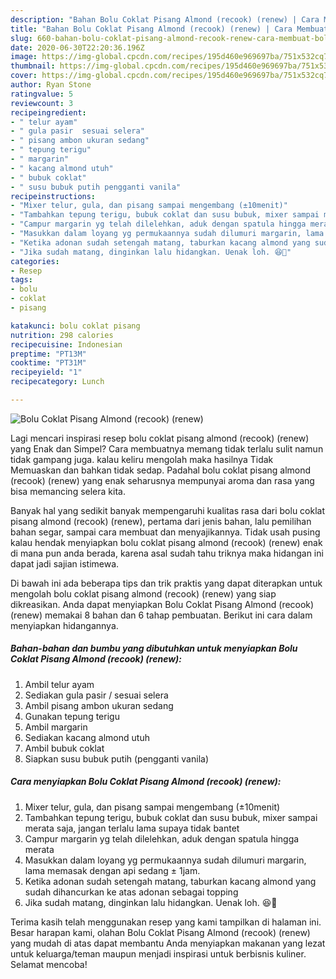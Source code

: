 ```yaml
---
description: "Bahan Bolu Coklat Pisang Almond (recook) (renew) | Cara Membuat Bolu Coklat Pisang Almond (recook) (renew) Yang Sempurna"
title: "Bahan Bolu Coklat Pisang Almond (recook) (renew) | Cara Membuat Bolu Coklat Pisang Almond (recook) (renew) Yang Sempurna"
slug: 660-bahan-bolu-coklat-pisang-almond-recook-renew-cara-membuat-bolu-coklat-pisang-almond-recook-renew-yang-sempurna
date: 2020-06-30T22:20:36.196Z
image: https://img-global.cpcdn.com/recipes/195d460e969697ba/751x532cq70/bolu-coklat-pisang-almond-recook-renew-foto-resep-utama.jpg
thumbnail: https://img-global.cpcdn.com/recipes/195d460e969697ba/751x532cq70/bolu-coklat-pisang-almond-recook-renew-foto-resep-utama.jpg
cover: https://img-global.cpcdn.com/recipes/195d460e969697ba/751x532cq70/bolu-coklat-pisang-almond-recook-renew-foto-resep-utama.jpg
author: Ryan Stone
ratingvalue: 5
reviewcount: 3
recipeingredient:
- " telur ayam"
- " gula pasir  sesuai selera"
- " pisang ambon ukuran sedang"
- " tepung terigu"
- " margarin"
- " kacang almond utuh"
- " bubuk coklat"
- " susu bubuk putih pengganti vanila"
recipeinstructions:
- "Mixer telur, gula, dan pisang sampai mengembang (±10menit)"
- "Tambahkan tepung terigu, bubuk coklat dan susu bubuk, mixer sampai merata saja, jangan terlalu lama supaya tidak bantet"
- "Campur margarin yg telah dilelehkan, aduk dengan spatula hingga merata"
- "Masukkan dalam loyang yg permukaannya sudah dilumuri margarin, lama memasak dengan api sedang ± 1jam."
- "Ketika adonan sudah setengah matang, taburkan kacang almond yang sudah dihancurkan ke atas adonan sebagai topping"
- "Jika sudah matang, dinginkan lalu hidangkan. Uenak loh. 😆🙏"
categories:
- Resep
tags:
- bolu
- coklat
- pisang

katakunci: bolu coklat pisang 
nutrition: 298 calories
recipecuisine: Indonesian
preptime: "PT13M"
cooktime: "PT31M"
recipeyield: "1"
recipecategory: Lunch

---
```



![Bolu Coklat Pisang Almond (recook) (renew)](https://img-global.cpcdn.com/recipes/195d460e969697ba/751x532cq70/bolu-coklat-pisang-almond-recook-renew-foto-resep-utama.jpg)

Lagi mencari inspirasi resep bolu coklat pisang almond (recook) (renew) yang Enak dan Simpel? Cara membuatnya memang tidak terlalu sulit namun tidak gampang juga. kalau keliru mengolah maka hasilnya Tidak Memuaskan dan bahkan tidak sedap. Padahal bolu coklat pisang almond (recook) (renew) yang enak seharusnya mempunyai aroma dan rasa yang bisa memancing selera kita.

Banyak hal yang sedikit banyak mempengaruhi kualitas rasa dari bolu coklat pisang almond (recook) (renew), pertama dari jenis bahan, lalu pemilihan bahan segar, sampai cara membuat dan menyajikannya. Tidak usah pusing kalau hendak menyiapkan bolu coklat pisang almond (recook) (renew) enak di mana pun anda berada, karena asal sudah tahu triknya maka hidangan ini dapat jadi sajian istimewa.




Di bawah ini ada beberapa tips dan trik praktis yang dapat diterapkan untuk mengolah bolu coklat pisang almond (recook) (renew) yang siap dikreasikan. Anda dapat menyiapkan Bolu Coklat Pisang Almond (recook) (renew) memakai 8 bahan dan 6 tahap pembuatan. Berikut ini cara dalam menyiapkan hidangannya.

<!--inarticleads1-->

##### Bahan-bahan dan bumbu yang dibutuhkan untuk menyiapkan Bolu Coklat Pisang Almond (recook) (renew):

1. Ambil  telur ayam
1. Sediakan  gula pasir / sesuai selera
1. Ambil  pisang ambon ukuran sedang
1. Gunakan  tepung terigu
1. Ambil  margarin
1. Sediakan  kacang almond utuh
1. Ambil  bubuk coklat
1. Siapkan  susu bubuk putih (pengganti vanila)




<!--inarticleads2-->

##### Cara menyiapkan Bolu Coklat Pisang Almond (recook) (renew):

1. Mixer telur, gula, dan pisang sampai mengembang (±10menit)
1. Tambahkan tepung terigu, bubuk coklat dan susu bubuk, mixer sampai merata saja, jangan terlalu lama supaya tidak bantet
1. Campur margarin yg telah dilelehkan, aduk dengan spatula hingga merata
1. Masukkan dalam loyang yg permukaannya sudah dilumuri margarin, lama memasak dengan api sedang ± 1jam.
1. Ketika adonan sudah setengah matang, taburkan kacang almond yang sudah dihancurkan ke atas adonan sebagai topping
1. Jika sudah matang, dinginkan lalu hidangkan. Uenak loh. 😆🙏




Terima kasih telah menggunakan resep yang kami tampilkan di halaman ini. Besar harapan kami, olahan Bolu Coklat Pisang Almond (recook) (renew) yang mudah di atas dapat membantu Anda menyiapkan makanan yang lezat untuk keluarga/teman maupun menjadi inspirasi untuk berbisnis kuliner. Selamat mencoba!
